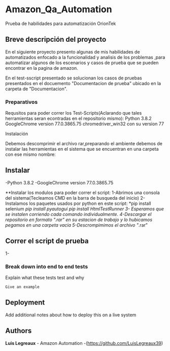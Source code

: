 # Amazon_Qa_Automation
Prueba de habilidades para automatización OrionTek

## Breve descripción del proyecto

En el siguiente proyecto presento algunas de mis habilidades de automatizados enfocado a la funcionalidad y analisis de los problemas ,para automatizar algunos de los escenarios y casos de prueba que se pueden encontrar en la pagina de amazon.

En el test-sscript presentado se solucionan los casos de pruebas presentados en el docuemento "Documentacion de prueba" ubicado en la carpeta de "Documentacion".

### Preparativos

Requsitos para poder correr los Test-Scripts(Aclarando que tales herramientas seran econtradas en el repositorio mismo):
  Python 3.8.2
  GoogleChrome version 77.0.3865.75
  chromedriver_win32 con su version  77
  
Instalación

Debemos descomprimir el archivo rar,preparando el ambiente debemos de instalar las herramientas en el sistema que se encuentran en una carpeta con ese mismo nombre:

## Instalar
  -Python 3.8.2
  -GoogleChrome version 77.0.3865.75

**Instalar los modulos para poder correr el script:
  1-Abrimos una consola del sistema(Tecleamos CMD en la barra de busqueda del inicio)
  2-Instalamos los paquetes usados por python en este script:
            *pip install selenium
            *pip install pyautogui
            *pip install HtmlTestRunner
  3- Esperamos que se instalen corriendo cada comando individualmente.
  4-Descargar el repositorio en formato "*.rar" en su estacion de trabajo y lo hubicamos pegamos en una carpeta vacia
  5-Descrompimimos el archivo "*.rar"
  
  

## Correr el script de prueba

1-

### Break down into end to end tests

Explain what these tests test and why

```
Give an example
```

## Deployment

Add additional notes about how to deploy this on a live system

## Authors
**Luis Legreaux** - Amazon Automation -(https://github.com/LuisLegreaux39)

